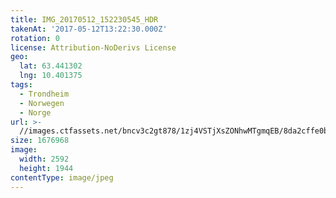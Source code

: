 ```yaml
---
title: IMG_20170512_152230545_HDR
takenAt: '2017-05-12T13:22:30.000Z'
rotation: 0
license: Attribution-NoDerivs License
geo:
  lat: 63.441302
  lng: 10.401375
tags:
  - Trondheim
  - Norwegen
  - Norge
url: >-
  //images.ctfassets.net/bncv3c2gt878/1zj4VSTjXsZONhwMTgmqEB/8da2cffe0bbb9cdd71207ccf6f9fb561/img_20170512_152230545_hdr_33840966763_o
size: 1676968
image:
  width: 2592
  height: 1944
contentType: image/jpeg
---
```


